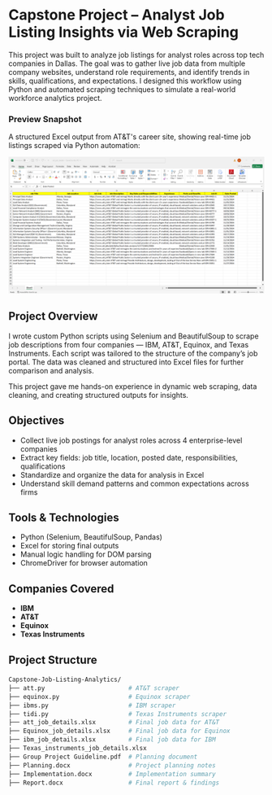 # Capstone Project – Analyst Job Listing Insights via Web Scraping

This project was built to analyze job listings for analyst roles across top tech companies in Dallas. The goal was to gather live job data from multiple company websites, understand role requirements, and identify trends in skills, qualifications, and expectations. I designed this workflow using Python and automated scraping techniques to simulate a real-world workforce analytics project.

### Preview Snapshot  
A structured Excel output from AT&T's career site, showing real-time job listings scraped via Python automation:

![Dashboard Preview](dashboard_preview.png)


## Project Overview

I wrote custom Python scripts using Selenium and BeautifulSoup to scrape job descriptions from four companies — IBM, AT&T, Equinox, and Texas Instruments. Each script was tailored to the structure of the company’s job portal. The data was cleaned and structured into Excel files for further comparison and analysis.

This project gave me hands-on experience in dynamic web scraping, data cleaning, and creating structured outputs for insights.

## Objectives
- Collect live job postings for analyst roles across 4 enterprise-level companies
- Extract key fields: job title, location, posted date, responsibilities, qualifications
- Standardize and organize the data for analysis in Excel
- Understand skill demand patterns and common expectations across firms

## Tools & Technologies
- Python (Selenium, BeautifulSoup, Pandas)
- Excel for storing final outputs
- Manual logic handling for DOM parsing
- ChromeDriver for browser automation

## Companies Covered
- **IBM**  
- **AT&T**  
- **Equinox**  
- **Texas Instruments**

## Project Structure
```bash
Capstone-Job-Listing-Analytics/
├── att.py                       # AT&T scraper
├── equinox.py                   # Equinox scraper
├── ibms.py                      # IBM scraper
├── tidi.py                      # Texas Instruments scraper
├── att_job_details.xlsx         # Final job data for AT&T
├── Equinox_job_details.xlsx     # Final job data for Equinox
├── ibm_job_details.xlsx         # Final job data for IBM
├── Texas_instruments_job_details.xlsx
├── Group Project Guideline.pdf  # Planning document
├── Planning.docx                # Project planning notes
├── Implementation.docx          # Implementation summary
├── Report.docx                  # Final report & findings

